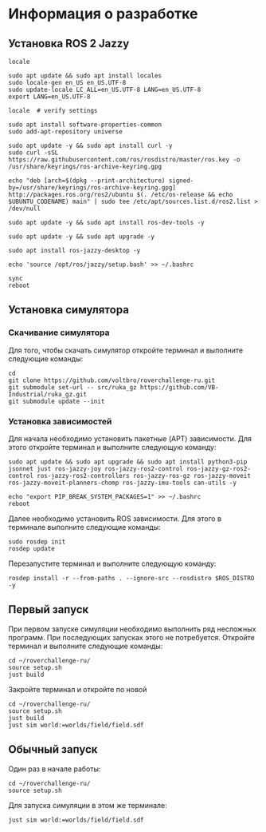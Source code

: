 # Информация о разработке

## Установка ROS 2 Jazzy

```
locale  

sudo apt update && sudo apt install locales
sudo locale-gen en_US en_US.UTF-8
sudo update-locale LC_ALL=en_US.UTF-8 LANG=en_US.UTF-8
export LANG=en_US.UTF-8

locale  # verify settings
```

```
sudo apt install software-properties-common
sudo add-apt-repository universe
```

```
sudo apt update -y && sudo apt install curl -y
sudo curl -sSL https://raw.githubusercontent.com/ros/rosdistro/master/ros.key -o /usr/share/keyrings/ros-archive-keyring.gpg
```

```
echo "deb [arch=$(dpkg --print-architecture) signed-by=/usr/share/keyrings/ros-archive-keyring.gpg] http://packages.ros.org/ros2/ubuntu $(. /etc/os-release && echo $UBUNTU_CODENAME) main" | sudo tee /etc/apt/sources.list.d/ros2.list > /dev/null
```

```
sudo apt update -y && sudo apt install ros-dev-tools -y
```

```
sudo apt update -y && sudo apt upgrade -y
```

```
sudo apt install ros-jazzy-desktop -y
```

```
echo 'source /opt/ros/jazzy/setup.bash' >> ~/.bashrc
```

```
sync
reboot
```

## Установка симулятора

### Скачивание симулятора

Для того, чтобы скачать симулятор откройте терминал и выполните следующие команды:

```
cd
git clone https://github.com/voltbro/roverchallenge-ru.git
git submodule set-url -- src/ruka_gz https://github.com/VB-Industrial/ruka_gz.git
git submodule update --init
```

### Установка зависимостей

Для начала необходимо установить пакетные (APT) зависимости. Для этого откройте терминал и выполните следующую команду:

```
sudo apt update && sudo apt upgrade && sudo apt install python3-pip jsonnet just ros-jazzy-joy ros-jazzy-ros2-control ros-jazzy-gz-ros2-control ros-jazzy-ros2-controllers ros-jazzy-ros-gz ros-jazzy-moveit ros-jazzy-moveit-planners-chomp ros-jazzy-imu-tools can-utils -y
```

```
echo "export PIP_BREAK_SYSTEM_PACKAGES=1" >> ~/.bashrc
reboot
```

Далее необходимо установить ROS зависимости. Для этого в терминале выполните следующие команды:

```
sudo rosdep init
rosdep update
```

Перезапустите терминал и выполните следующую команду:

```
rosdep install -r --from-paths . --ignore-src --rosdistro $ROS_DISTRO -y
```

## Первый запуск

При первом запуске симуляции необходимо выполнить ряд несложных программ. При последующих запусках этого не потребуется. Откройте терминал и выполните следующие команды:

```
cd ~/roverchallenge-ru/
source setup.sh
just build
```

Закройте терминал и откройте по новой

```
cd ~/roverchallenge-ru/
source setup.sh
just build
just sim world:=worlds/field/field.sdf
```


## Обычный запуск

Один раз в начале работы:

```
cd ~/roverchallenge-ru/
source setup.sh
```

Для запуска симуляции в этом же терминале:

```
just sim world:=worlds/field/field.sdf
```
